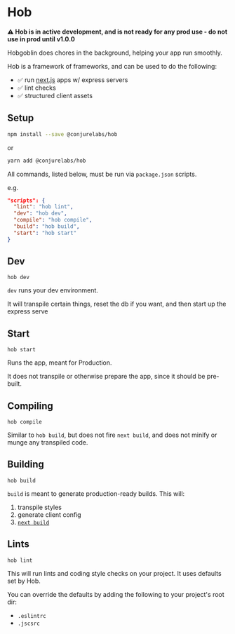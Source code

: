 # Hob

**:warning: Hob is in active development, and is not ready for any prod use - do not use in prod until v1.0.0**

Hobgoblin does chores in the background, helping your app run smoothly.

Hob is a framework of frameworks, and can be used to do the following:

- :white_check_mark: run [next.js](https://github.com/zeit/next.js) apps w/ express servers
- :white_check_mark: lint checks
- :white_check_mark: structured client assets

## Setup

```sh
npm install --save @conjurelabs/hob
```

or

```sh
yarn add @conjurelabs/hob
```

All commands, listed below, must be run via `package.json` scripts.

e.g.

```json
"scripts": {
  "lint": "hob lint",
  "dev": "hob dev",
  "compile": "hob compile",
  "build": "hob build",
  "start": "hob start"
}
```
## Dev

`hob dev`

`dev` runs your dev environment.

It will transpile certain things, reset the db if you want, and then start up the express serve

## Start

`hob start`

Runs the app, meant for Production.

It does not transpile or otherwise prepare the app, since it should be pre-built.

## Compiling

`hob compile`

Similar to `hob build`, but does not fire `next build`, and does not minify or munge any transpiled code.

## Building

`hob build`

`build` is meant to generate production-ready builds. This will:

1. transpile styles
2. generate client config
3. [`next build`](https://github.com/zeit/next.js#production-deployment)

## Lints

`hob lint`

This will run lints and coding style checks on your project. It uses defaults set by Hob.

You can override the defaults by adding the following to your project's root dir:

- `.eslintrc`
- `.jscsrc`
